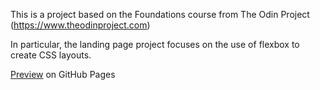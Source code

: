 This is a project based on the Foundations course from The Odin Project (https://www.theodinproject.com)

In particular, the landing page project focuses on the use of flexbox to create CSS layouts.

[Preview](https://jshc.github.io/odin-landingpage/) on GitHub Pages